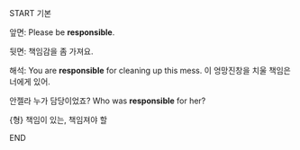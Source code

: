 START
기본

앞면:
Please be **responsible**.

뒷면:
책임감을 좀 가져요.

해석:
You are **responsible** for cleaning up this mess.
이 엉망진창을 치울 책임은 너에게 있어.

안젤라 누가 담당이었죠?
Who was **responsible** for her?

{형} 책임이 있는, 책임져야 할
<!--ID: 1743749859004-->
END